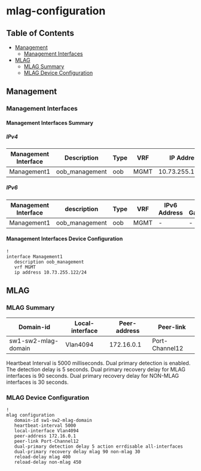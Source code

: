 # mlag-configuration

## Table of Contents

- [Management](#management)
  - [Management Interfaces](#management-interfaces)
- [MLAG](#mlag)
  - [MLAG Summary](#mlag-summary)
  - [MLAG Device Configuration](#mlag-device-configuration)

## Management

### Management Interfaces

#### Management Interfaces Summary

##### IPv4

| Management Interface | Description | Type | VRF | IP Address | Gateway |
| -------------------- | ----------- | ---- | --- | ---------- | ------- |
| Management1 | oob_management | oob | MGMT | 10.73.255.122/24 | 10.73.255.2 |

##### IPv6

| Management Interface | description | Type | VRF | IPv6 Address | IPv6 Gateway |
| -------------------- | ----------- | ---- | --- | ------------ | ------------ |
| Management1 | oob_management | oob | MGMT | - | - |

#### Management Interfaces Device Configuration

```eos
!
interface Management1
   description oob_management
   vrf MGMT
   ip address 10.73.255.122/24
```

## MLAG

### MLAG Summary

| Domain-id | Local-interface | Peer-address | Peer-link |
| --------- | --------------- | ------------ | --------- |
| sw1-sw2-mlag-domain | Vlan4094 | 172.16.0.1 | Port-Channel12 |

Heartbeat Interval is 5000 milliseconds.
Dual primary detection is enabled. The detection delay is 5 seconds.
Dual primary recovery delay for MLAG interfaces is 90 seconds.
Dual primary recovery delay for NON-MLAG interfaces is 30 seconds.

### MLAG Device Configuration

```eos
!
mlag configuration
   domain-id sw1-sw2-mlag-domain
   heartbeat-interval 5000
   local-interface Vlan4094
   peer-address 172.16.0.1
   peer-link Port-Channel12
   dual-primary detection delay 5 action errdisable all-interfaces
   dual-primary recovery delay mlag 90 non-mlag 30
   reload-delay mlag 400
   reload-delay non-mlag 450
```
